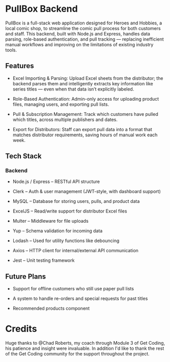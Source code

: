 # PullBox Backend
PullBox is a full-stack web application designed for Heroes and Hobbies, a local comic shop, to streamline the comic pull process for both customers and staff. This backend, built with Node.js and Express, handles data parsing, role-based authentication, and pull tracking — replacing inefficient manual workflows and improving on the limitations of existing industry tools.

## Features
- Excel Importing & Parsing:
 Upload Excel sheets from the distributor; the backend parses them and intelligently extracts key information like series titles — even when that data isn’t explicitly labeled.

- Role-Based Authentication:
 Admin-only access for uploading product files, managing users, and exporting pull lists.

- Pull & Subscription Management:
 Track which customers have pulled which titles, across multiple publishers and dates.

- Export for Distributors:
 Staff can export pull data into a format that matches distributor requirements, saving hours of manual work each week.
## Tech Stack
### Backend
 - Node.js / Express – RESTful API structure

- Clerk – Auth & user management (JWT-style, with dashboard support)

 - MySQL – Database for storing users, pulls, and product data

- ExcelJS – Read/write support for distributor Excel files

- Multer – Middleware for file uploads

- Yup – Schema validation for incoming data

- Lodash – Used for utility functions like debouncing

- Axios – HTTP client for internal/external API communication

- Jest – Unit testing framework
## Future Plans
- Support for offline customers who still use paper pull lists

- A system to handle re-orders and special requests for past titles
  
- Recommended products component



# Credits
Huge thanks to @Chad Roberts, my coach through Module 3 of Get Coding, his patience and insight were invaluable. In addition I'd like to thank the rest of the Get Coding community for the support throughout the project.


